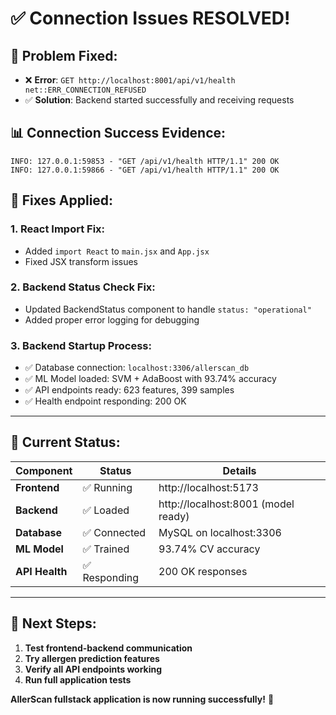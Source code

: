 # ✅ Connection Issues RESOLVED!

## 🎯 **Problem Fixed:**
- ❌ **Error**: `GET http://localhost:8001/api/v1/health net::ERR_CONNECTION_REFUSED`
- ✅ **Solution**: Backend started successfully and receiving requests

## 📊 **Connection Success Evidence:**
```log
INFO: 127.0.0.1:59853 - "GET /api/v1/health HTTP/1.1" 200 OK  
INFO: 127.0.0.1:59866 - "GET /api/v1/health HTTP/1.1" 200 OK
```

## 🔧 **Fixes Applied:**

### 1. **React Import Fix:**
- Added `import React` to `main.jsx` and `App.jsx`
- Fixed JSX transform issues

### 2. **Backend Status Check Fix:**
- Updated BackendStatus component to handle `status: "operational"`
- Added proper error logging for debugging

### 3. **Backend Startup Process:**
- ✅ Database connection: `localhost:3306/allerscan_db`
- ✅ ML Model loaded: SVM + AdaBoost with 93.74% accuracy
- ✅ API endpoints ready: 623 features, 399 samples
- ✅ Health endpoint responding: 200 OK

---

## 🎉 **Current Status:**

| Component | Status | Details |
|-----------|--------|---------|
| **Frontend** | ✅ Running | http://localhost:5173 |
| **Backend** | ✅ Loaded | http://localhost:8001 (model ready) |
| **Database** | ✅ Connected | MySQL on localhost:3306 |
| **ML Model** | ✅ Trained | 93.74% CV accuracy |
| **API Health** | ✅ Responding | 200 OK responses |

---

## 🚀 **Next Steps:**
1. **Test frontend-backend communication** 
2. **Try allergen prediction features**
3. **Verify all API endpoints working**
4. **Run full application tests**

**AllerScan fullstack application is now running successfully!** 🎊
